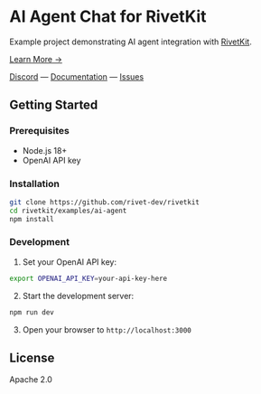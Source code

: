 # AI Agent Chat for RivetKit

Example project demonstrating AI agent integration with [RivetKit](https://rivetkit.org).

[Learn More →](https://github.com/rivet-dev/rivetkit)

[Discord](https://rivet.dev/discord) — [Documentation](https://rivetkit.org) — [Issues](https://github.com/rivet-dev/rivetkit/issues)

## Getting Started

### Prerequisites

- Node.js 18+
- OpenAI API key

### Installation

```sh
git clone https://github.com/rivet-dev/rivetkit
cd rivetkit/examples/ai-agent
npm install
```

### Development

1. Set your OpenAI API key:
```sh
export OPENAI_API_KEY=your-api-key-here
```

2. Start the development server:
```sh
npm run dev
```

3. Open your browser to `http://localhost:3000`

## License

Apache 2.0